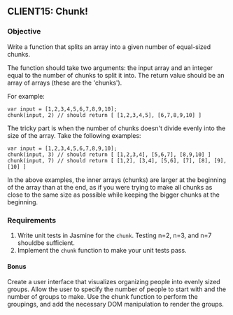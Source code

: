 ## CLIENT15: Chunk!

### Objective

Write a function that splits an array into a given number of equal-sized chunks.

The function should take two arguments: the input array and an integer equal to the number
of chunks to split it into. The return value should be an array of arrays (these are the 'chunks').

For example:

    var input = [1,2,3,4,5,6,7,8,9,10];
    chunk(input, 2) // should return [ [1,2,3,4,5], [6,7,8,9,10] ]

The tricky part is when the number of chunks doesn't divide evenly into the size of the array. Take the following examples:
    
    var input = [1,2,3,4,5,6,7,8,9,10];
    chunk(input, 3) // should return [ [1,2,3,4], [5,6,7], [8,9,10] ]
    chunk(input, 7) // should return [ [1,2], [3,4], [5,6], [7], [8], [9], [10] ]

In the above examples, the inner arrays (chunks) are larger at the beginning of the array
than at the end, as if you were trying to make all chunks as close to the same size as 
possible while keeping the bigger chunks at the beginning.

### Requirements

1.  Write unit tests in Jasmine for the `chunk`. Testing n=2, n=3, and n=7 shouldbe sufficient.
2.  Implement the `chunk` function to make your unit tests pass.</div><div class="part">

#### Bonus

Create a user interface that visualizes organizing people into evenly sized groups. Allow the
user to specify the number of people to start with and the number of groups to make. Use the
chunk function to perform the groupings, and add the necessary DOM manipulation to render
the groups.
